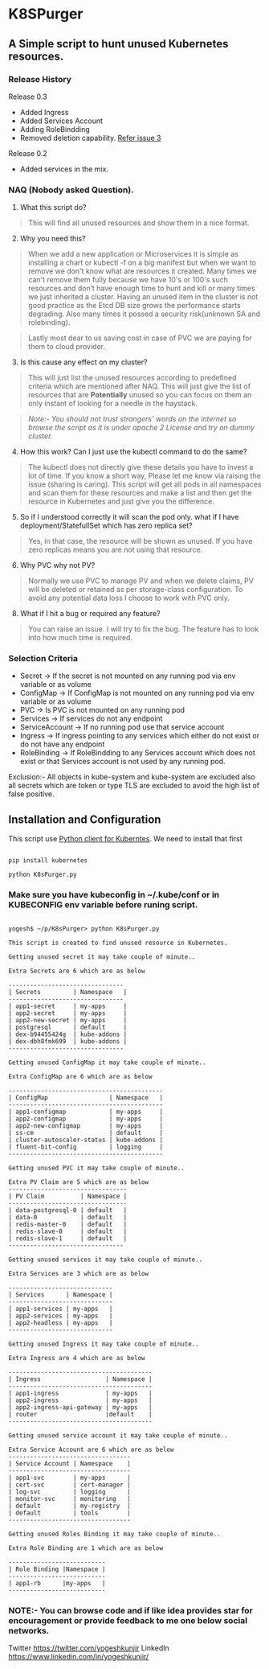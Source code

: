 <!--
Licensed to the Apache Software Foundation (ASF) under one
or more contributor license agreements.  See the NOTICE file
distributed with this work for additional information
regarding copyright ownership.  The ASF licenses this file
to you under the Apache License, Version 2.0 (the
"License"); you may not use this file except in compliance
with the License.  You may obtain a copy of the License at

  http://www.apache.org/licenses/LICENSE-2.0

Unless required by applicable law or agreed to in writing,
software distributed under the License is distributed on an
"AS IS" BASIS, WITHOUT WARRANTIES OR CONDITIONS OF ANY
KIND, either express or implied.  See the License for the
specific language governing permissions and limitations
under the License.
-->
# K8SPurger

  

## A Simple script to hunt unused Kubernetes resources.

  

### Release History

Release 0.3 

 - Added Ingress
 - Added Services Account
 - Adding RoleBindding
 - Removed deletion capability. [Refer issue 3](https://github.com/yogeshkk/K8sPurger/issues/3)

Release 0.2
 - Added services in the mix.

  

### NAQ (Nobody asked Question).

  

1) What this script do?
> This will find all unused resources and show them in a nice format.

2) Why you need this?
>When we add a new application or Microservices it is simple as installing a chart or kubectl -f on a big manifest but when we want to remove we don't know what are resources it created. Many times we can't remove them fully because we have 10's or 100's such resources and don’t have enough time to hunt and kill or many times we just inherited a cluster. Having an unused item in the cluster is not good practice as the Etcd DB size grows the performance starts degrading. Also many times it possed a security risk(unknown SA and rolebinding). 

>Lastly most dear to us saving cost in case of PVC we are paying for them to cloud provider.


3) Is this cause any effect on my cluster?
>This will just list the unused resources according to predefined criteria which are mentioned after NAQ. This will just give the list of resources that are **Potentially** unused so you can focus on them an only instant of looking for a needle in the haystack.

>*Note:- You should not trust strangers' words on the internet so browse the script as it is under apache 2 License and try on dummy cluster.*

4) How this work? Can I just use the kubectl command to do the same?
> The kubectl does not directly give these details you have to invest a lot of time. If you know a short way, Please let me know via raising the issue (sharing is caring). This script will get all pods in all namespaces and scan them for these resources and make a list and then get the resource in Kubernetes and just give you the difference. 

5) So if I understood correctly it will scan the pod only. what if I have deployment/StatefullSet which has zero replica set?
> Yes, in that case, the resource will be shown as unused. If you have zero replicas means you are not using that resource.

6) Why PVC why not PV?
> Normally we use PVC to manage PV and when we delete claims, PV will be deleted or retained as per storage-class configuration. To avoid any potential data loss I choose to work with PVC only.  

8) What if I hit a bug or required any feature?
> You can raise an issue. I will try to fix the bug. The feature has to look into how much time is required.


### Selection Criteria
 - Secret -> If the secret is not mounted on any running pod via env variable or as volume
 - ConfigMap -> If ConfigMap is not mounted on any running pod via env variable or as volume
 - PVC -> Is PVC is not mounted on any running pod
 - Services -> If services do not any endpoint
 - ServiceAccount -> If no running pod use that service account
 - Ingress -> If ingress pointing to any services which either do not exist or do not have any endpoint
 - RoleBinding -> If RoleBindding to any Services account which does not exist or that Services account is not used by any running pod.

Exclusion:- All objects in kube-system and kube-system are excluded also all secrets which are token or type TLS are excluded to avoid the high list of false positive.


## Installation and Configuration

  

This script use [Python client for Kuberntes](https://github.com/kubernetes-client/python). We need to install that first

  

```

pip install kubernetes

python K8sPurger.py

```


### Make sure you have kubeconfig in ~/.kube/conf or in KUBECONFIG env variable before runing script.

  

```

yogesh$ ~/p/K8sPurger> python K8sPurger.py

This script is created to find unused resource in Kubernetes.

Getting unused secret it may take couple of minute..

Extra Secrets are 6 which are as below

--------------------------------
| Secrets         | Namespace   |
--------------------------------
| app1-secret     | my-apps     |
| app2-secret     | my-apps     |
| app2-new-secret | my-apps     |
| postgresql      | default     |
| dex-b94455424g  | kube-addons |
| dex-dbh8fmk699  | kube-addons |
--------------------------------

Getting unused ConfigMap it may take couple of minute..

Extra ConfigMap are 6 which are as below

-------------------------------------------
| ConfigMap                 | Namespace   |
-------------------------------------------
| app1-configmap            | my-apps     |
| app2-configmap            | my-apps     |
| app2-new-configmap        | my-apps     |
| ss-cm                     | default     |
| cluster-autoscaler-status | kube-addons |
| fluent-bit-config         | logging     |
-------------------------------------------

Getting unused PVC it may take couple of minute..

Extra PV Claim are 5 which are as below
---------------------------------
| PV Claim          | Namespace |
---------------------------------
| data-postgresql-0 | default   |
| data-0            | default   |
| redis-master-0    | default   |
| redis-slave-0     | default   |
| redis-slave-1     | default   |
--------------------------------

Getting unused services it may take couple of minute..

Extra Services are 3 which are as below

-----------------------------
| Services      | Namespace |
-----------------------------
| app1-services | my-apps   |
| app2-services | my-apps   |
| app2-headless | my-apps   |
-----------------------------

Getting unused Ingress it may take couple of minute..

Extra Ingress are 4 which are as below

----------------------------------------
| Ingress                  | Namespace |
----------------------------------------
| app1-ingress             | my-apps   |
| app2-ingress             | my-apps   |
| app2-ingress-api-gateway | my-apps   |
| router                   |default    |
----------------------------------------

Getting unused service account it may take couple of minute..

Extra Service Account are 6 which are as below
----------------------------------
| Service Account | Namespace    |
----------------------------------
| app1-svc        | my-apps      |
| cert-svc        | cert-manager |
| log-svc         | logging      |
| monitor-svc     | monitoring   |
| default         | my-registry  |
| default         | tools        |
----------------------------------

Getting unused Roles Binding it may take couple of minute..

Extra Role Binding are 1 which are as below

---------------------------
| Role Binding |Namespace |
---------------------------
| app1-rb      |my-apps   |
---------------------------

```

  

### NOTE:- You can browse code and if like idea provides star for encouragement or provide feedback to me one below social networks.

Twitter https://twitter.com/yogeshkunjir LinkedIn https://www.linkedin.com/in/yogeshkunjir/